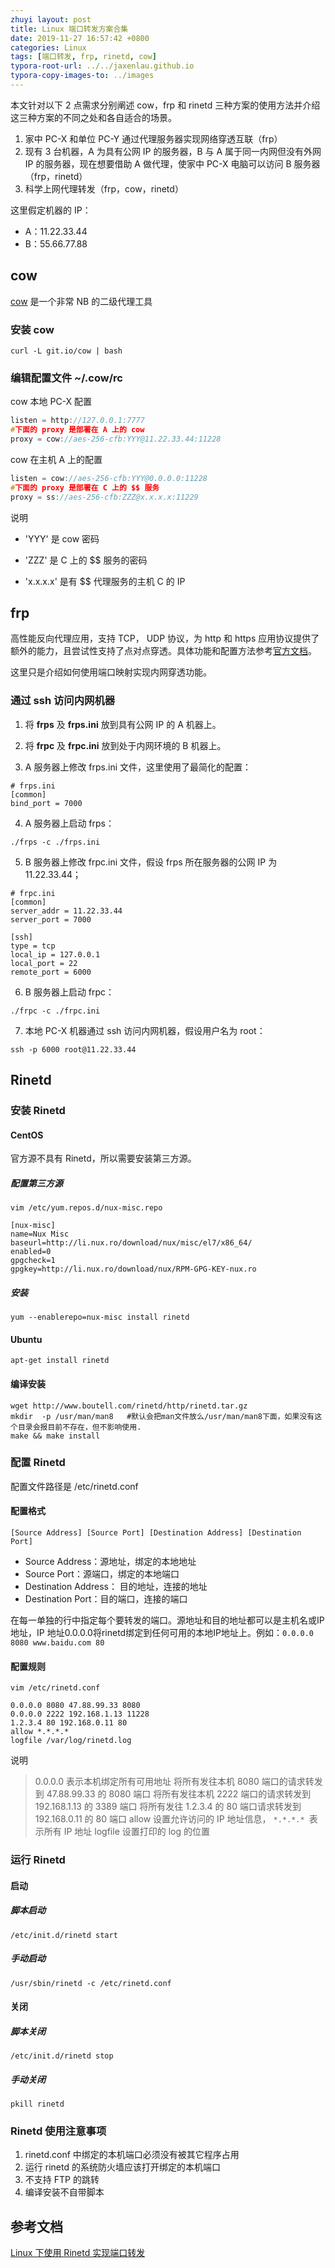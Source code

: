 ```yaml
---
zhuyi layout: post
title: Linux 端口转发方案合集
date: 2019-11-27 16:57:42 +0800
categories: Linux
tags: [端口转发, frp, rinetd, cow]
typora-root-url: ../../jaxenlau.github.io
typora-copy-images-to: ../images
---
```


本文针对以下 2 点需求分别阐述 cow，frp 和 rinetd 三种方案的使用方法并介绍这三种方案的不同之处和各自适合的场景。

1. 家中 PC-X 和单位 PC-Y 通过代理服务器实现网络穿透互联（frp）
2. 现有 3 台机器，A 为具有公网 IP 的服务器，B 与 A 属于同一内网但没有外网 IP 的服务器，现在想要借助 A 做代理，使家中 PC-X 电脑可以访问 B 服务器（frp，rinetd）
3. 科学上网代理转发（frp，cow，rinetd）

这里假定机器的 IP：

- A：11.22.33.44
- B：55.66.77.88

## cow

[cow](https://link.jianshu.com/?t=https://github.com/cyfdecyf/cow/) 是一个非常 NB 的二级代理工具

### 安装 cow

``` shell
curl -L git.io/cow | bash
```

### 编辑配置文件 ~/.cow/rc

cow 本地 PC-X 配置

```cpp
listen = http://127.0.0.1:7777
#下面的 proxy 是部署在 A 上的 cow
proxy = cow://aes-256-cfb:YYY@11.22.33.44:11228
```



cow 在主机 A 上的配置

```cpp
listen = cow://aes-256-cfb:YYY@0.0.0.0:11228
#下面的 proxy 是部署在 C 上的 $$ 服务
proxy = ss://aes-256-cfb:ZZZ@x.x.x.x:11229
```

说明

- 'YYY' 是 cow 密码
- 'ZZZ' 是 C 上的 $$ 服务的密码

- 'x.x.x.x' 是有 $$ 代理服务的主机 C 的 IP

## frp

高性能反向代理应用，支持 TCP， UDP 协议，为 http 和 https 应用协议提供了额外的能力，且尝试性支持了点对点穿透。具体功能和配置方法参考[官方文档](https://github.com/fatedier/frp)。

这里只是介绍如何使用端口映射实现内网穿透功能。

### 通过 ssh 访问内网机器

1. 将 **frps** 及 **frps.ini** 放到具有公网 IP 的 A 机器上。

2. 将 **frpc** 及 **frpc.ini** 放到处于内网环境的 B 机器上。

3. A 服务器上修改 frps.ini 文件，这里使用了最简化的配置：

``` shell
# frps.ini
[common]
bind_port = 7000
```

4. A 服务器上启动 frps：

``` shell
./frps -c ./frps.ini
```

5. B 服务器上修改 frpc.ini 文件，假设 frps 所在服务器的公网 IP 为 11.22.33.44；

``` shell
# frpc.ini
[common]
server_addr = 11.22.33.44
server_port = 7000

[ssh]
type = tcp
local_ip = 127.0.0.1
local_port = 22
remote_port = 6000
```

6. B 服务器上启动 frpc：

``` shell
./frpc -c ./frpc.ini
```

7. 本地 PC-X 机器通过 ssh 访问内网机器，假设用户名为 root：

``` shell
ssh -p 6000 root@11.22.33.44
```

## Rinetd

### 安装 Rinetd

#### CentOS

官方源不具有 Rinetd，所以需要安装第三方源。

##### 配置第三方源

``` shell
vim /etc/yum.repos.d/nux-misc.repo

[nux-misc]
name=Nux Misc
baseurl=http://li.nux.ro/download/nux/misc/el7/x86_64/
enabled=0
gpgcheck=1
gpgkey=http://li.nux.ro/download/nux/RPM-GPG-KEY-nux.ro
```

##### 安装

``` shell
yum --enablerepo=nux-misc install rinetd
```

#### Ubuntu

``` shell
apt-get install rinetd
```

#### 编译安装

``` shell
wget http://www.boutell.com/rinetd/http/rinetd.tar.gz
mkdir  -p /usr/man/man8   #默认会把man文件放么/usr/man/man8下面，如果没有这个目录会报目前不存在，但不影响使用. 
make && make install
```

### 配置 Rinetd

配置文件路径是 /etc/rinetd.conf

#### 配置格式

``` shell
[Source Address] [Source Port] [Destination Address] [Destination Port]
```

- Source Address：源地址，绑定的本地地址
- Source Port：源端口，绑定的本地端口
- Destination Address： 目的地址，连接的地址
- Destination Port：目的端口，连接的端口

在每一单独的行中指定每个要转发的端口。源地址和目的地址都可以是主机名或IP地址，IP 地址0.0.0.0将rinetd绑定到任何可用的本地IP地址上。例如：`0.0.0.0 8080 www.baidu.com 80`

#### 配置规则

``` shell
vim /etc/rinetd.conf

0.0.0.0 8080 47.88.99.33 8080
0.0.0.0 2222 192.168.1.13 11228
1.2.3.4 80 192.168.0.11 80
allow *.*.*.*
logfile /var/log/rinetd.log
```

说明

> 0.0.0.0 表示本机绑定所有可用地址
> 将所有发往本机 8080 端口的请求转发到 47.88.99.33 的 8080 端口
> 将所有发往本机 2222 端口的请求转发到 192.168.1.13 的 3389 端口
> 将所有发往 1.2.3.4 的 80 端口请求转发到 192.168.0.11 的 80 端口
> allow 设置允许访问的 IP 地址信息， `*.*.*.* `表示所有 IP 地址
> logfile 设置打印的 log 的位置

### 运行 Rinetd

#### 启动

##### 脚本启动

```shell
/etc/init.d/rinetd start
```

##### 手动启动

```shell
/usr/sbin/rinetd -c /etc/rinetd.conf
```

#### 关闭

##### 脚本关闭

```shell
/etc/init.d/rinetd stop
```

##### 手动关闭

```shell
pkill rinetd
```

###  Rinetd 使用注意事项

1. rinetd.conf 中绑定的本机端口必须没有被其它程序占用
2. 运行 rinetd 的系统防火墙应该打开绑定的本机端口
3. 不支持 FTP 的跳转
4. 编译安装不自带脚本

## 参考文档

[Linux 下使用 Rinetd 实现端口转发](https://www.hi-linux.com/posts/29683.html)